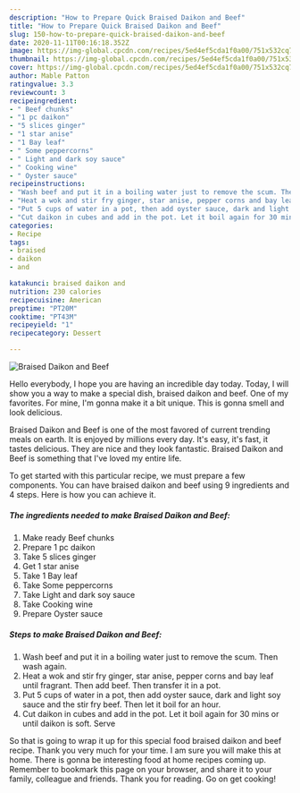 ```yaml
---
description: "How to Prepare Quick Braised Daikon and Beef"
title: "How to Prepare Quick Braised Daikon and Beef"
slug: 150-how-to-prepare-quick-braised-daikon-and-beef
date: 2020-11-11T00:16:18.352Z
image: https://img-global.cpcdn.com/recipes/5ed4ef5cda1f0a00/751x532cq70/braised-daikon-and-beef-recipe-main-photo.jpg
thumbnail: https://img-global.cpcdn.com/recipes/5ed4ef5cda1f0a00/751x532cq70/braised-daikon-and-beef-recipe-main-photo.jpg
cover: https://img-global.cpcdn.com/recipes/5ed4ef5cda1f0a00/751x532cq70/braised-daikon-and-beef-recipe-main-photo.jpg
author: Mable Patton
ratingvalue: 3.3
reviewcount: 3
recipeingredient:
- " Beef chunks"
- "1 pc daikon"
- "5 slices ginger"
- "1 star anise"
- "1 Bay leaf"
- " Some peppercorns"
- " Light and dark soy sauce"
- " Cooking wine"
- " Oyster sauce"
recipeinstructions:
- "Wash beef and put it in a boiling water just to remove the scum. Then wash again."
- "Heat a wok and stir fry ginger, star anise, pepper corns and bay leaf until fragrant. Then add beef. Then transfer it in a pot."
- "Put 5 cups of water in a pot, then add oyster sauce, dark and light soy sauce and the stir fry beef. Then let it boil for an hour."
- "Cut daikon in cubes and add in the pot. Let it boil again for 30 mins or until daikon is soft. Serve"
categories:
- Recipe
tags:
- braised
- daikon
- and

katakunci: braised daikon and 
nutrition: 230 calories
recipecuisine: American
preptime: "PT20M"
cooktime: "PT43M"
recipeyield: "1"
recipecategory: Dessert

---
```



![Braised Daikon and Beef](https://img-global.cpcdn.com/recipes/5ed4ef5cda1f0a00/751x532cq70/braised-daikon-and-beef-recipe-main-photo.jpg)

Hello everybody, I hope you are having an incredible day today. Today, I will show you a way to make a special dish, braised daikon and beef. One of my favorites. For mine, I'm gonna make it a bit unique. This is gonna smell and look delicious.

Braised Daikon and Beef is one of the most favored of current trending meals on earth. It is enjoyed by millions every day. It's easy, it's fast, it tastes delicious. They are nice and they look fantastic. Braised Daikon and Beef is something that I've loved my entire life.




To get started with this particular recipe, we must prepare a few components. You can have braised daikon and beef using 9 ingredients and 4 steps. Here is how you can achieve it.

<!--inarticleads1-->

##### The ingredients needed to make Braised Daikon and Beef:

1. Make ready  Beef chunks
1. Prepare 1 pc daikon
1. Take 5 slices ginger
1. Get 1 star anise
1. Take 1 Bay leaf
1. Take  Some peppercorns
1. Take  Light and dark soy sauce
1. Take  Cooking wine
1. Prepare  Oyster sauce




<!--inarticleads2-->

##### Steps to make Braised Daikon and Beef:

1. Wash beef and put it in a boiling water just to remove the scum. Then wash again.
1. Heat a wok and stir fry ginger, star anise, pepper corns and bay leaf until fragrant. Then add beef. Then transfer it in a pot.
1. Put 5 cups of water in a pot, then add oyster sauce, dark and light soy sauce and the stir fry beef. Then let it boil for an hour.
1. Cut daikon in cubes and add in the pot. Let it boil again for 30 mins or until daikon is soft. Serve




So that is going to wrap it up for this special food braised daikon and beef recipe. Thank you very much for your time. I am sure you will make this at home. There is gonna be interesting food at home recipes coming up. Remember to bookmark this page on your browser, and share it to your family, colleague and friends. Thank you for reading. Go on get cooking!

